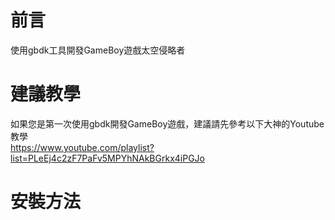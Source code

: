 # 前言
使用gbdk工具開發GameBoy遊戲太空侵略者

# 建議教學
如果您是第一次使用gbdk開發GameBoy遊戲，建議請先參考以下大神的Youtube教學\
https://www.youtube.com/playlist?list=PLeEj4c2zF7PaFv5MPYhNAkBGrkx4iPGJo

# 安裝方法
